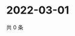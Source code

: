 # 2022-03-01

共 0 条

<!-- BEGIN WEIBO -->
<!-- 最后更新时间 Tue Mar 01 2022 13:11:19 GMT+0800 (China Standard Time) -->

<!-- END WEIBO -->
